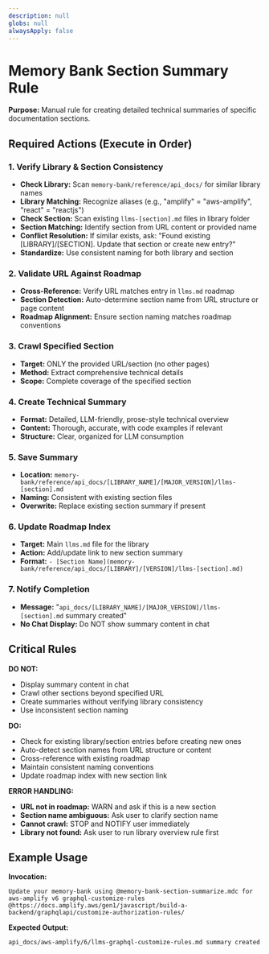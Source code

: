 ```yaml
---
description: null
globs: null
alwaysApply: false
---
```

# Memory Bank Section Summary Rule

**Purpose:** Manual rule for creating detailed technical summaries of specific documentation sections.

## Required Actions (Execute in Order)

### 1. Verify Library & Section Consistency
- **Check Library:** Scan `memory-bank/reference/api_docs/` for similar library names
- **Library Matching:** Recognize aliases (e.g., "amplify" = "aws-amplify", "react" = "reactjs")
- **Check Section:** Scan existing `llms-[section].md` files in library folder
- **Section Matching:** Identify section from URL content or provided name
- **Conflict Resolution:** If similar exists, ask: "Found existing [LIBRARY]/[SECTION]. Update that section or create new entry?"
- **Standardize:** Use consistent naming for both library and section

### 2. Validate URL Against Roadmap
- **Cross-Reference:** Verify URL matches entry in `llms.md` roadmap
- **Section Detection:** Auto-determine section name from URL structure or page content
- **Roadmap Alignment:** Ensure section naming matches roadmap conventions

### 3. Crawl Specified Section
- **Target:** ONLY the provided URL/section (no other pages)
- **Method:** Extract comprehensive technical details
- **Scope:** Complete coverage of the specified section

### 4. Create Technical Summary
- **Format:** Detailed, LLM-friendly, prose-style technical overview
- **Content:** Thorough, accurate, with code examples if relevant
- **Structure:** Clear, organized for LLM consumption

### 5. Save Summary
- **Location:** `memory-bank/reference/api_docs/[LIBRARY_NAME]/[MAJOR_VERSION]/llms-[section].md`
- **Naming:** Consistent with existing section files
- **Overwrite:** Replace existing section summary if present

### 6. Update Roadmap Index
- **Target:** Main `llms.md` file for the library
- **Action:** Add/update link to new section summary
- **Format:** `- [Section Name](memory-bank/reference/api_docs/[LIBRARY]/[VERSION]/llms-[section].md)`

### 7. Notify Completion
- **Message:** "`api_docs/[LIBRARY_NAME]/[MAJOR_VERSION]/llms-[section].md` summary created"
- **No Chat Display:** Do NOT show summary content in chat

## Critical Rules

**DO NOT:**
- Display summary content in chat
- Crawl other sections beyond specified URL
- Create summaries without verifying library consistency
- Use inconsistent section naming

**DO:**
- Check for existing library/section entries before creating new ones
- Auto-detect section names from URL structure or content
- Cross-reference with existing roadmap
- Maintain consistent naming conventions
- Update roadmap index with new section link

**ERROR HANDLING:**
- **URL not in roadmap:** WARN and ask if this is a new section
- **Section name ambiguous:** Ask user to clarify section name
- **Cannot crawl:** STOP and NOTIFY user immediately
- **Library not found:** Ask user to run library overview rule first

## Example Usage

**Invocation:**
```
Update your memory-bank using @memory-bank-section-summarize.mdc for aws-amplify v6 graphql-customize-rules @https://docs.amplify.aws/gen1/javascript/build-a-backend/graphqlapi/customize-authorization-rules/
```

**Expected Output:**
```
api_docs/aws-amplify/6/llms-graphql-customize-rules.md summary created
```
